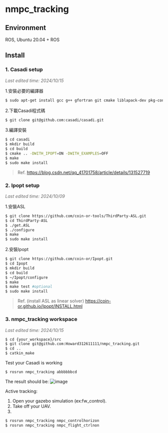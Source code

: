 # nmpc_tracking

## Environment

ROS, Ubuntu 20.04 + ROS

## Install

### 1. Casadi setup
<font color="#696969">*Last edited time: 2024/10/15*</font>

1.安裝必要的編譯器
```bash
$ sudo apt-get install gcc g++ gfortran git cmake liblapack-dev pkg-config --install-recommends
```
2.下載Casadi程式碼
```bash
$ git clone git@github.com:casadi/casadi.git
```
3.編譯安裝
```bash
$ cd casadi
$ mkdir build
$ cd build
$ cmake .. -DWITH_IPOPT=ON -DWITH_EXAMPLES=OFF
$ make
$ sudo make install
```
> Ref. https://blog.csdn.net/qq_41701758/article/details/131527719

### 2. Ipopt setup
<font color="#696969">*Last edited time: 2024/10/09*</font>

1.安裝ASL
```bash
$ git clone https://github.com/coin-or-tools/ThirdParty-ASL.git
$ cd ThirdParty-ASL
$ ./get.ASL
$ ./configure
$ make
$ sudo make install
```
2.安裝Ipopt
```bash
$ git clone https://github.com/coin-or/Ipopt.git
$ cd Ipopt
$ mkdir build
$ cd build
$ ~/Ipopt/configure
$ make
$ make test #optional
$ sudo make install
```
> Ref. (install ASL as linear solver) https://coin-or.github.io/Ipopt/INSTALL.html

### 3. nmpc_tracking workspace
<font color="#696969">*Last edited time: 2024/10/15*</font>
```bash
$ cd {your_workspace}/src
$ git clone git@github.com:Howard312611111/nmpc_tracking.git
$ cd ..
$ catkin_make
```

Test your Casadi is working
```bash
$ rosrun nmpc_tracking abbbbbbcd
```
The result should be:
![image](https://github.com/user-attachments/assets/4159ea16-e85a-4ee8-9701-8af2edb65f7d)

Active tracking:
1. Open your gazebo simulation (ex:fw_control).
2. Take off your UAV.
3.
```bash
$ rosrun nmpc_tracking nmpc_controlhorizon
$ rosrun nmpc_tracking nmpc_flight_ctrlnon
```
